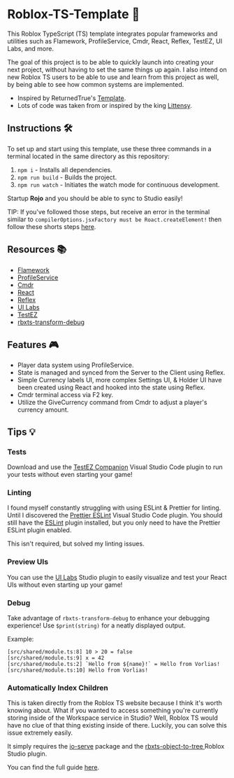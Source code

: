 # Roblox-TS-Template 🚀

This Roblox TypeScript (TS) template integrates popular frameworks and utilities such as Flamework, ProfileService, Cmdr, React, Reflex, TestEZ, UI Labs, and more.

The goal of this project is to be able to quickly launch into creating your next project, without having to set the same things up again. I also intend on new Roblox TS users to be able to use and learn from this project as well, by being able to see how common systems are implemented.

- Inspired by ReturnedTrue's [Template](https://github.com/ReturnedTrue/RobloxTSTemplate).
- Lots of code was taken from or inspired by the king [Littensy](https://github.com/littensy).

## Instructions 🛠️

To set up and start using this template, use these three commands in a terminal located in the same directory as this repository:

1. `npm i` - Installs all dependencies.
2. `npm run build` - Builds the project.
3. `npm run watch` - Initiates the watch mode for continuous development.

Startup **Rojo** and you should be able to sync to Studio easily!

TIP: If you've followed those steps, but receive an error in the terminal similar to `compilerOptions.jsxFactory must be Roact.createElement!` then follow these shorts steps [here](https://www.npmjs.com/package/@rbxts/react-roblox#-troubleshooting).

## Resources 📚

* [Flamework](https://fireboltofdeath.dev/docs/flamework)
* [ProfileService](https://madstudioroblox.github.io/ProfileService/)
* [Cmdr](https://eryn.io/Cmdr/)
* [React](https://www.npmjs.com/package/@rbxts/react-roblox)
* [Reflex](https://littensy.github.io/reflex/)
* [UI Labs](https://ui-labs-roblox.github.io/ui-labs-docs/)
* [TestEZ](https://www.npmjs.com/package/@rbxts/testez)
* [rbxts-transform-debug](https://www.npmjs.com/package/rbxts-transform-debug)

## Features 🎮

- Player data system using ProfileService.
- State is managed and synced from the Server to the Client using Reflex.
- Simple Currency labels UI, more complex Settings UI, & Holder UI have been created using React and hooked into the state using Reflex.
- Cmdr terminal access via F2 key.
- Utilize the GiveCurrency command from Cmdr to adjust a player's currency amount.

## Tips 💡

### Tests
Download and use the [TestEZ Companion](https://marketplace.visualstudio.com/items?itemName=tacheometrist.testez-companion) Visual Studio Code plugin to run your tests without even starting your game!

### Linting
I found myself constantly struggling with using ESLint & Prettier for linting. Until I discovered the [Prettier ESLint](https://marketplace.visualstudio.com/items?itemName=rvest.vs-code-prettier-eslint) Visual Studio Code plugin. You should still have the [ESLint](https://marketplace.visualstudio.com/items?itemName=dbaeumer.vscode-eslint) plugin installed, but you only need to have the Prettier ESLint plugin enabled.

This isn't required, but solved my linting issues.

### Preview UIs
You can use the [UI Labs](https://ui-labs-roblox.github.io/ui-labs-docs/) Studio plugin to easily visualize and test your React UIs without even starting up your game!

### Debug
Take advantage of `rbxts-transform-debug` to enhance your debugging experience! Use `$print(string)` for a neatly displayed output.

Example:

```
[src/shared/module.ts:8] 10 > 20 = false
[src/shared/module.ts:9] x = 42
[src/shared/module.ts:2] `Hello from ${name}!` = Hello from Vorlias!
[src/shared/module.ts:10] Hello from Vorlias!
```

### Automatically Index Children
This is taken directly from the Roblox TS website because I think it's worth knowing about. What if you wanted to access something you're currently storing inside of the Workspace service in Studio? Well, Roblox TS would have no clue of that thing existing inside of there. Luckily, you can solve this issue extremely easily.

It simply requires the [io-serve](https://www.npmjs.com/package/io-serve) package and the [rbxts-object-to-tree
](https://create.roblox.com/store/asset/3379119778/rbxtsobjecttotree?externalSource=www) Roblox Studio plugin.

You can find the full guide [here](https://roblox-ts.com/docs/guides/indexing-children#rbxts-object-to-tree-plugin-by-validark).
